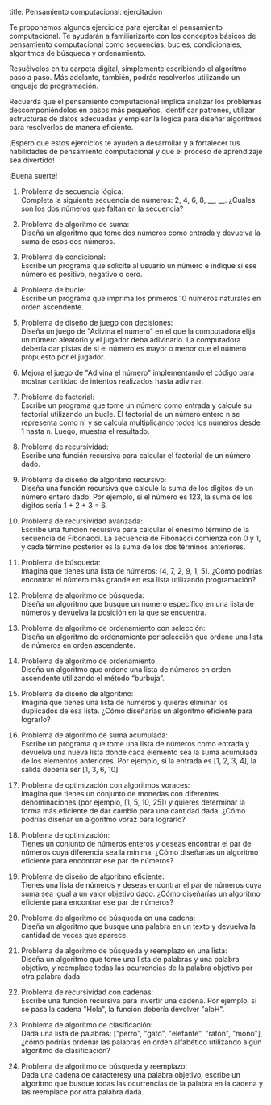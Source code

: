 title: Pensamiento computacional: ejercitación

Te proponemos algunos ejercicios para ejercitar el pensamiento computacional. Te ayudarán a familiarizarte con los conceptos básicos de pensamiento computacional como secuencias, bucles, condicionales, algoritmos de búsqueda y ordenamiento. 

Resuélvelos en tu carpeta digital, simplemente escribiendo el algoritmo paso a paso. Más adelante, también, podrás resolverlos utilizando un lenguaje de programación.

Recuerda que el pensamiento computacional implica analizar los problemas descomponiéndolos en pasos más pequeños, identificar patrones, utilizar estructuras de datos adecuadas y emplear la lógica para diseñar algoritmos para resolverlos de manera eficiente. 

¡Espero que estos ejercicios te ayuden a desarrollar y a fortalecer tus habilidades de pensamiento computacional y que el proceso de aprendizaje sea divertido! <br />

¡Buena suerte!


1. Problema de secuencia lógica: <br />Completa la siguiente secuencia de números: 2, 4, 6, 8, __, __. ¿Cuáles son los dos números que faltan en la secuencia? 

1. Problema de algoritmo de suma: <br />Diseña un algoritmo que tome dos números como entrada y devuelva la suma de esos dos números.

1. Problema de condicional: <br />Escribe un programa que solicite al usuario un número e indique si ese número es positivo, negativo o cero.

1. Problema de bucle: <br />Escribe un programa que imprima los primeros 10 números naturales en orden ascendente.

1. Problema de diseño de juego con decisiones: <br />Diseña un juego de "Adivina el número" en el que la computadora elija un número aleatorio y el jugador deba adivinarlo. La computadora debería dar pistas de si el número es mayor o menor que el número propuesto por el jugador.

1. Mejora el juego de "Adivina el número" implementando el código para mostrar cantidad de intentos realizados hasta adivinar.

1. Problema de factorial: <br />Escribe un programa que tome un número como entrada y calcule su factorial utilizando un bucle. El factorial de un número entero n se representa como n! y se calcula multiplicando todos los números desde 1 hasta n. Luego, muestra el resultado.

1. Problema de recursividad: <br />Escribe una función recursiva para calcular el factorial de un número dado. 

1. Problema de diseño de algoritmo recursivo: <br />Diseña una función recursiva que calcule la suma de los dígitos de un número entero dado. Por ejemplo, si el número es 123, la suma de los dígitos sería 1 + 2 + 3 = 6.

1. Problema de recursividad avanzada: <br />Escribe una función recursiva para calcular el enésimo término de la secuencia de Fibonacci. La secuencia de Fibonacci comienza con 0 y 1, y cada término posterior es la suma de los dos términos anteriores.

1. Problema de búsqueda: <br />Imagina que tienes una lista de números: [4, 7, 2, 9, 1, 5]. ¿Cómo podrías encontrar el número más grande en esa lista utilizando programación?

1. Problema de algoritmo de búsqueda: <br />Diseña un algoritmo que busque un número específico en una lista de números y devuelva la posición en la que se encuentra.

1. Problema de algoritmo de ordenamiento con selección: <br />Diseña un algoritmo de ordenamiento por selección que ordene una lista de números en orden ascendente.

1. Problema de algoritmo de ordenamiento: <br />Diseña un algoritmo que ordene una lista de números en orden ascendente utilizando el método “burbuja”.

1. Problema de diseño de algoritmo: <br />Imagina que tienes una lista de números y quieres eliminar los duplicados de esa lista. ¿Cómo diseñarías un algoritmo eficiente para lograrlo?

1. Problema de algoritmo de suma acumulada: <br />Escribe un programa que tome una lista de números como entrada y devuelva una nueva lista donde cada elemento sea la suma acumulada de los elementos anteriores. Por ejemplo, si la entrada es [1, 2, 3, 4], la salida debería ser [1, 3, 6, 10]

1. Problema de optimización con algoritmos voraces: <br />Imagina que tienes un conjunto de monedas con diferentes denominaciones (por ejemplo, [1, 5, 10, 25]) y quieres determinar la forma más eficiente de dar cambio para una cantidad dada. ¿Cómo podrías diseñar un algoritmo voraz para lograrlo?

1. Problema de optimización: <br />Tienes un conjunto de números enteros y deseas encontrar el par de números cuya diferencia sea la mínima. ¿Cómo diseñarías un algoritmo eficiente para encontrar ese par de números?

1. Problema de diseño de algoritmo eficiente: <br />Tienes una lista de números y deseas encontrar el par de números cuya suma sea igual a un valor objetivo dado. ¿Cómo diseñarías un algoritmo eficiente para encontrar ese par de números?

1. Problema de algoritmo de búsqueda en una cadena: <br />Diseña un algoritmo que busque una palabra en un texto y devuelva la cantidad de veces que aparece.

1. Problema de algoritmo de búsqueda y reemplazo en una lista: <br />Diseña un algoritmo que tome una lista de palabras y una palabra objetivo, y reemplace todas las ocurrencias de la palabra objetivo por otra palabra dada.

1. Problema de recursividad con cadenas: <br />Escribe una función recursiva para invertir una cadena. Por ejemplo, si se pasa la cadena "Hola", la función debería devolver "aloH".

1. Problema de algoritmo de clasificación: <br />Dada una lista de palabras: ["perro", "gato", "elefante", "ratón", "mono"], ¿cómo podrías ordenar las palabras en orden alfabético utilizando algún algoritmo de clasificación?

1. Problema de algoritmo de búsqueda y reemplazo: <br />Dada una cadena de caracteresy una palabra objetivo, escribe un algoritmo que busque todas las ocurrencias de la palabra en la cadena y las reemplace por otra palabra dada.